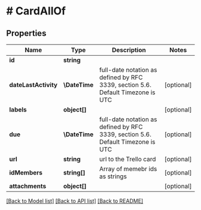 # # CardAllOf

## Properties

Name | Type | Description | Notes
------------ | ------------- | ------------- | -------------
**id** | **string** |  |
**dateLastActivity** | **\DateTime** | full-date notation as defined by RFC 3339, section 5.6. Default Timezone is UTC | [optional]
**labels** | **object[]** |  | [optional]
**due** | **\DateTime** | full-date notation as defined by RFC 3339, section 5.6. Default Timezone is UTC | [optional]
**url** | **string** | url to the Trello card | [optional]
**idMembers** | **string[]** | Array of memebr ids as strings | [optional]
**attachments** | **object[]** |  | [optional]

[[Back to Model list]](../../README.md#models) [[Back to API list]](../../README.md#endpoints) [[Back to README]](../../README.md)
